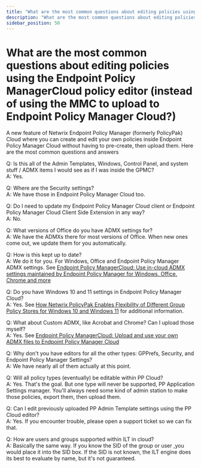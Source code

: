 ```yaml
---
title: "What are the most common questions about editing policies using the Endpoint Policy ManagerCloud policy editor (instead of using the MMC to upload to Endpoint Policy Manager Cloud?)"
description: "What are the most common questions about editing policies using the Endpoint Policy ManagerCloud policy editor (instead of using the MMC to upload to Endpoint Policy Manager Cloud?)"
sidebar_position: 50
---
```


# What are the most common questions about editing policies using the Endpoint Policy ManagerCloud policy editor (instead of using the MMC to upload to Endpoint Policy Manager Cloud?)

A new feature of Netwrix Endpoint Policy Manager (formerly PolicyPak) Cloud where you can create and
edit your own policies inside Endpoint Policy Manager Cloud without having to pre-create, then
upload them. Here are the most common questions and answers

Q: Is this all of the Admin Templates, Windows, Control Panel, and system stuff / ADMX items I would
see as if I was inside the GPMC?  
A: Yes.

Q: Where are the Security settings?  
A: We have those in Endpoint Policy Manager Cloud too.

Q: Do I need to update my Endpoint Policy Manager Cloud client or Endpoint Policy Manager Cloud
Client Side Extension in any way?  
A: No.

Q: What versions of Office do you have ADMX settings for?  
A: We have the ADMXs there for most versions of Office. When new ones come out, we update them for
you automatically.

Q: How is this kept up to date?  
A: We do it for you. For Windows, Office and Endpoint Policy Manager ADMX settings. See
[Endpoint Policy ManagerCloud: Use in-cloud ADMX settings maintained by Endpoint Policy Manager for Windows, Office, Chrome and more](/docs/endpointpolicymanager/gettingstarted/cloud/videos/gettingstarted/admxsettings.md)

Q: Do you have Windows 10 and 11 settings in Endpoint Policy Manager Cloud?  
A: Yes. See
[How Netwrix PolicyPak Enables Flexibility of Different Group Policy Stores for Windows 10 and Windows 11](https://www.endpointpolicymanager.com/resources/pp-blog/group-policy-stores/)
for additional information.

Q: What about Custom ADMX, like Acrobat and Chrome? Can I upload those myself?  
A: Yes. See
[Endpoint Policy ManagerCloud: Upload and use your own ADMX files to Endpoint Policy Manager Cloud](/docs/endpointpolicymanager/gettingstarted/cloud/videos/gettingstarted/admxfiles.md)

Q: Why don't you have editors for all the other types: GPPrefs, Security, and Endpoint Policy
Manager Settings?  
A: We have nearly all of them actually at this point.

Q: Will all policy types (eventually) be editable within PP Cloud?  
A: Yes. That's the goal. But one type will never be supported, PP Application Settings manager.
You'll always need some kind of admin station to make those policies, export them, then upload them.

Q: Can I edit previously uploaded PP Admin Template settings using the PP Cloud editor?  
 A: Yes. If you encounter trouble, please open a support ticket so we can fix that.

Q: How are users and groups supported within ILT in cloud?  
A: Basically the same way. If you know the SID of the group or user ,you would place it into the SID
box. If the SID is not known, the ILT engine does its best to evaluate by name, but it's not
guaranteed.
